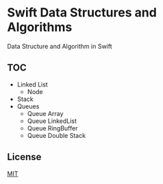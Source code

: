 # Swift Data Structures and Algorithms

Data Structure and Algorithm in Swift

## TOC
- Linked List
   - Node
- Stack
- Queues
   - Queue Array
   - Queue LinkedList
   - Queue RingBuffer
   - Queue Double Stack

## License
[MIT](https://choosealicense.com/licenses/mit/)
